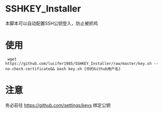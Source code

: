 # SSHKEY_Installer

本脚本可以自动配置SSH公钥登入，防止被抓鸡

# 使用

``` wget https://github.com/lucifer1985/SSHKEY_Installer/raw/master/key.sh --no-check-certificate&& bash key.sh [你的Github用户名]  ```

# 注意
 务必前往 https://github.com/settings/keys 绑定公钥
